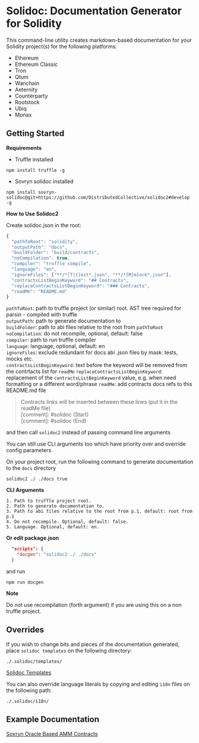 # Solidoc: Documentation Generator for Solidity

This command-line utility creates markdown-based documentation for your Solidity project(s) for the following platforms:

* Ethereum
* Ethereum Classic
* Tron
* Qtum
* Wanchain
* Aeternity
* Counterparty
* Rootstock
* Ubiq
* Monax


## Getting Started
  
**Requirements** 
- Truffle installed  
  
```npm
npm install truffle -g
```
  
- Sovryn solidoc installed

```npm
npm install sovryn-solidoc@git+https://github.com/DistributedCollective/solidoc2#develop -g
```

**How to Use Solidoc2**

Create solidoc.json in the root:  

```js
{
  "pathToRoot": "solidity",
  "outputPath": "docs",
  "buildFolder": "build/contracts",
  "noCompilation": true,
  "compiler": "truffle compile",
  "language": "en",
  "ignoreFiles": ["**/*[T|t]est*.json", "**/*[M|m]ock*.json"],
  "contractsListBeginKeyword": "## Contracts",
  "replaceContractsListBeginKeyword": "### Contracts",
  "readMe": "README.md"
}
```  

`pathToRoot`: path to truffle project (or similar) root. AST tree required for parsin - compiled with truffle  
`outputPath`: path to generate documentation to  
`buildFolder`: path to abi files relative to the root from `pathToRoot`  
`noCompilation`: do not recompile, optional, default: false  
`compiler`: path to run truffle compiler  
`language`: language, optional, default: en  
`ignoreFiles`: exclude redundant for docs abi .json files by mask: tests, mocks etc.  
`contractsListBeginKeyword`: text before the keyword will be removed from the contrtacts list for `readMe`
`replaceContractsListBeginKeyword`: replacement of the `contractsListBeginKeyword` value, e.g. when need formatting or a different word/phrase
`readMe`: add contracts docs refs to this README.md file  
  >  Contracts links will be inserted between these lines (put it in the readMe file)  
  >  [comment]: #solidoc (Start)  
  >  [comment]: #solidoc (End) 

and then call `solidoc2` instead of passing command line arguments

You can still use CLI arguments too which have priority over and override config parameters  
  
On your project root, run the following command to generate documentation to the `docs` directory

```npm
solidoc2 ./ ./docs true
```
  
**CLI Arguments**

    1. Path to truffle project root.
    2. Path to generate documentation to.
    3. Path to abi files relative to the root from p.1, default: root from p.1
    4. Do not recompile. Optional, default: false.
    5. Language. Optional, default: en. 
  

**Or edit package.json**

```json
  "scripts": {
    "docgen": "solidoc2 ./ ./docs"
  }
```

and run

```npm
npm run docgen
```

**Note**

Do not use recompilation (forth argument) if you are using this on a non truffle project.


## Overrides

If you wish to change bits and pieces of the documentation generated, place `solidoc templates` on the following directory:

`./.solidoc/templates/`

[Solidoc Templates](templates)


You can also override language literals by copying and editing `i18n` files on the following path:

`./.solidoc/i18n/`



## Example Documentation

[Sovryn Oracle Based AMM Contracts](https://github.com/DistributedCollective/oracle-based-amm/tree/feat/solidoc-docs-generator/docs)
